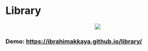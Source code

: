 # Library


<div align="center">
  <kbd>
    <img src="https://user-images.githubusercontent.com/71381757/192843320-01c8893a-f440-45c7-9462-10d01a775657.jpg" />
  </kbd>
</div>

### Demo: https://ibrahimakkaya.github.io/library/

